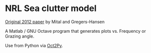 # NRL Sea clutter model

[Original 2012 paper](./a559494.pdf) by Mital and Gregers-Hansen

A Matlab / GNU Octave program that generates plots vs. Frequency or Grazing angle.

Use from Python via [Oct2Py](https://blink1073.github.io/oct2py/).